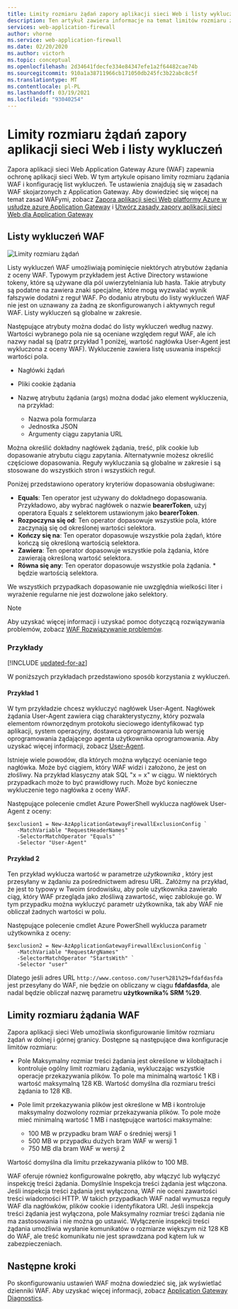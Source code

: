 ```yaml
---
title: Limity rozmiaru żądań zapory aplikacji sieci Web i listy wykluczeń w usłudze Azure Application Gateway — Azure Portal
description: Ten artykuł zawiera informacje na temat limitów rozmiaru żądań zapory aplikacji sieci Web i konfiguracji list wykluczeń w Application Gateway z Azure Portal.
services: web-application-firewall
author: vhorne
ms.service: web-application-firewall
ms.date: 02/20/2020
ms.author: victorh
ms.topic: conceptual
ms.openlocfilehash: 2d34641fdecfe334e84347efe1a2f64482cae74b
ms.sourcegitcommit: 910a1a38711966cb171050db245fc3b22abc8c5f
ms.translationtype: MT
ms.contentlocale: pl-PL
ms.lasthandoff: 03/19/2021
ms.locfileid: "93040254"
---
```

# <a name="web-application-firewall-request-size-limits-and-exclusion-lists"></a>Limity rozmiaru żądań zapory aplikacji sieci Web i listy wykluczeń

Zapora aplikacji sieci Web Application Gateway Azure (WAF) zapewnia ochronę aplikacji sieci Web. W tym artykule opisano limity rozmiaru żądania WAF i konfigurację list wykluczeń. Te ustawienia znajdują się w zasadach WAF skojarzonych z Application Gateway. Aby dowiedzieć się więcej na temat zasad WAFymi, zobacz [Zapora aplikacji sieci Web platformy Azure w usłudze azure Application Gateway](ag-overview.md) i [Utwórz zasady zapory aplikacji sieci Web dla Application Gateway](create-waf-policy-ag.md)

## <a name="waf-exclusion-lists"></a>Listy wykluczeń WAF

![Limity rozmiaru żądań](../media/application-gateway-waf-configuration/waf-policy.png)

Listy wykluczeń WAF umożliwiają pominięcie niektórych atrybutów żądania z oceny WAF. Typowym przykładem jest Active Directory wstawione tokeny, które są używane dla pól uwierzytelniania lub hasła. Takie atrybuty są podatne na zawiera znaki specjalne, które mogą wyzwalać wynik fałszywie dodatni z reguł WAF. Po dodaniu atrybutu do listy wykluczeń WAF nie jest on uznawany za żadną ze skonfigurowanych i aktywnych reguł WAF. Listy wykluczeń są globalne w zakresie.

Następujące atrybuty można dodać do listy wykluczeń według nazwy. Wartości wybranego pola nie są oceniane względem reguł WAF, ale ich nazwy nadal są (patrz przykład 1 poniżej, wartość nagłówka User-Agent jest wykluczona z oceny WAF). Wykluczenie zawiera listę usuwania inspekcji wartości pola.

* Nagłówki żądań
* Pliki cookie żądania
* Nazwę atrybutu żądania (args) można dodać jako element wykluczenia, na przykład:

   * Nazwa pola formularza
   * Jednostka JSON
   * Argumenty ciągu zapytania URL

Można określić dokładny nagłówek żądania, treść, plik cookie lub dopasowanie atrybutu ciągu zapytania.  Alternatywnie możesz określić częściowe dopasowania. Reguły wykluczania są globalne w zakresie i są stosowane do wszystkich stron i wszystkich reguł.

Poniżej przedstawiono operatory kryteriów dopasowania obsługiwane:

- **Equals**: Ten operator jest używany do dokładnego dopasowania. Przykładowo, aby wybrać nagłówek o nazwie **bearerToken**, użyj operatora Equals z selektorem ustawionym jako **bearerToken**.
- **Rozpoczyna się od**: Ten operator dopasowuje wszystkie pola, które zaczynają się od określonej wartości selektora.
- **Kończy się na**: Ten operator dopasowuje wszystkie pola żądań, które kończą się określoną wartością selektora.
- **Zawiera**: Ten operator dopasowuje wszystkie pola żądania, które zawierają określoną wartość selektora.
- **Równa się any**: Ten operator dopasowuje wszystkie pola żądania. * będzie wartością selektora.

We wszystkich przypadkach dopasowanie nie uwzględnia wielkości liter i wyrażenie regularne nie jest dozwolone jako selektory.

> [!NOTE]
> Aby uzyskać więcej informacji i uzyskać pomoc dotyczącą rozwiązywania problemów, zobacz [WAF Rozwiązywanie problemów](web-application-firewall-troubleshoot.md).

### <a name="examples"></a>Przykłady

[!INCLUDE [updated-for-az](../../../includes/updated-for-az.md)]

W poniższych przykładach przedstawiono sposób korzystania z wykluczeń.

#### <a name="example-1"></a>Przykład 1

W tym przykładzie chcesz wykluczyć nagłówek User-Agent. Nagłówek żądania User-Agent zawiera ciąg charakterystyczny, który pozwala elementom równorzędnym protokołu sieciowego identyfikować typ aplikacji, system operacyjny, dostawca oprogramowania lub wersję oprogramowania żądającego agenta użytkownika oprogramowania. Aby uzyskać więcej informacji, zobacz [User-Agent](https://developer.mozilla.org/en-US/docs/Web/HTTP/Headers/User-Agent).

Istnieje wiele powodów, dla których można wyłączyć ocenianie tego nagłówka. Może być ciągiem, który WAF widzi i założono, że jest on złośliwy. Na przykład klasyczny atak SQL "x = x" w ciągu. W niektórych przypadkach może to być prawidłowy ruch. Może być konieczne wykluczenie tego nagłówka z oceny WAF.

Następujące polecenie cmdlet Azure PowerShell wyklucza nagłówek User-Agent z oceny:

```azurepowershell
$exclusion1 = New-AzApplicationGatewayFirewallExclusionConfig `
   -MatchVariable "RequestHeaderNames" `
   -SelectorMatchOperator "Equals" `
   -Selector "User-Agent"
```
#### <a name="example-2"></a>Przykład 2

Ten przykład wyklucza wartość w parametrze *użytkownika* , który jest przesyłany w żądaniu za pośrednictwem adresu URL. Załóżmy na przykład, że jest to typowy w Twoim środowisku, aby pole użytkownika zawierało ciąg, który WAF przegląda jako złośliwą zawartość, więc zablokuje go.  W tym przypadku można wykluczyć parametr użytkownika, tak aby WAF nie obliczał żadnych wartości w polu.

Następujące polecenie cmdlet Azure PowerShell wyklucza parametr użytkownika z oceny:

```azurepowershell
$exclusion2 = New-AzApplicationGatewayFirewallExclusionConfig `
   -MatchVariable "RequestArgNames" `
   -SelectorMatchOperator "StartsWith" `
   -Selector "user"
```
Dlatego jeśli adres URL `http://www.contoso.com/?user%281%29=fdafdasfda` jest przesyłany do WAF, nie będzie on obliczany w ciągu **fdafdasfda**, ale nadal będzie obliczał nazwę parametru **użytkownika% SRM %29**. 

## <a name="waf-request-size-limits"></a>Limity rozmiaru żądania WAF



Zapora aplikacji sieci Web umożliwia skonfigurowanie limitów rozmiaru żądań w dolnej i górnej granicy. Dostępne są następujące dwa konfiguracje limitów rozmiaru:

- Pole Maksymalny rozmiar treści żądania jest określone w kilobajtach i kontroluje ogólny limit rozmiaru żądania, wykluczając wszystkie operacje przekazywania plików. To pole ma minimalną wartość 1 KB i wartość maksymalną 128 KB. Wartość domyślna dla rozmiaru treści żądania to 128 KB.
- Pole limit przekazywania plików jest określone w MB i kontroluje maksymalny dozwolony rozmiar przekazywania plików. To pole może mieć minimalną wartość 1 MB i następujące wartości maksymalne:

   - 100 MB w przypadku bram WAF o średniej wersji 1
   - 500 MB w przypadku dużych bram WAF w wersji 1
   - 750 MB dla bram WAF w wersji 2 

 Wartość domyślna dla limitu przekazywania plików to 100 MB.

WAF oferuje również konfigurowalne pokrętło, aby włączyć lub wyłączyć inspekcję treści żądania. Domyślnie Inspekcja treści żądania jest włączona. Jeśli inspekcja treści żądania jest wyłączona, WAF nie oceni zawartości treści wiadomości HTTP. W takich przypadkach WAF nadal wymusza reguły WAF dla nagłówków, plików cookie i identyfikatora URI. Jeśli inspekcja treści żądania jest wyłączona, pole Maksymalny rozmiar treści żądania nie ma zastosowania i nie można go ustawić. Wyłączenie inspekcji treści żądania umożliwia wysłanie komunikatów o rozmiarze większym niż 128 KB do WAF, ale treść komunikatu nie jest sprawdzana pod kątem luk w zabezpieczeniach.

## <a name="next-steps"></a>Następne kroki

Po skonfigurowaniu ustawień WAF można dowiedzieć się, jak wyświetlać dzienniki WAF. Aby uzyskać więcej informacji, zobacz [Application Gateway Diagnostics](../../application-gateway/application-gateway-diagnostics.md#diagnostic-logging).
